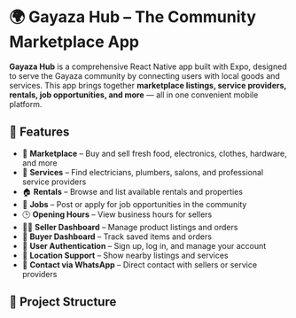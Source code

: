 # 🌍 Gayaza Hub – The Community Marketplace App

**Gayaza Hub** is a comprehensive React Native app built with Expo, designed to serve the Gayaza community by connecting users with local goods and services. This app brings together **marketplace listings, service providers, rentals, job opportunities, and more** — all in one convenient mobile platform.

## 🚀 Features

- 🛒 **Marketplace** – Buy and sell fresh food, electronics, clothes, hardware, and more
- 🧰 **Services** – Find electricians, plumbers, salons, and professional service providers
- 🏠 **Rentals** – Browse and list available rentals and properties
- 💼 **Jobs** – Post or apply for job opportunities in the community
- 🕒 **Opening Hours** – View business hours for sellers
- 🧑‍💼 **Seller Dashboard** – Manage product listings and orders
- 👤 **Buyer Dashboard** – Track saved items and orders
- 🔐 **User Authentication** – Sign up, log in, and manage your account
- 📍 **Location Support** – Show nearby listings and services
- 💬 **Contact via WhatsApp** – Direct contact with sellers or service providers

## 📁 Project Structure
